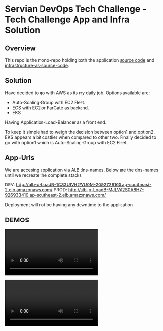 # Servian DevOps Tech Challenge - Tech Challenge App and Infra Solution


## Overview

This repo is the mono-repo holding both the application [source code](app) and [infrastructure-as-source-code](infra).

## Solution

Have decided to go with AWS as its my daily job. Options available are:

* Auto-Scaling-Group with EC2 Fleet.
* ECS with EC2 or FarGate as backend.
* EKS 

Having Application-Load-Balancer as a front end.

To keep it simple had to weigh the decision between option1 and option2. EKS appears a bit costlier when compared to other two. Finally decided to go with option1 which is Auto-Scaling-Group with EC2 Fleet.

## App-Urls

We are accesing application via ALB dns-names. Below are the dns-names until we recreate the complete stacks.

DEV: http://alb-d-LoadB-1CS3UIVH2WU0M-2092728165.ap-southeast-2.elb.amazonaws.com/
PROD: http://alb-p-LoadB-MJLVA2S0A8H7-926933410.ap-southeast-2.elb.amazonaws.com/

Deployment will not be having any downtime to the application

## DEMOS

![Initial-Infra-Set-Up](infra/infra-setup.mp4)

![Pipeline-Deployments](infra/pipelines.mp4)
